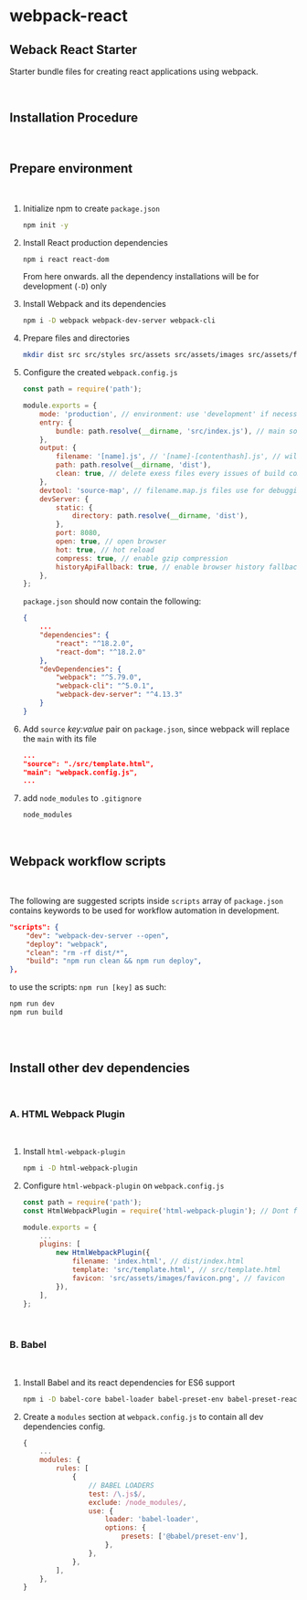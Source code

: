 # webpack-react

## Weback React Starter

Starter bundle files for creating react applications using webpack.

</br>

## **Installation Procedure**

</br>

## Prepare environment

</br>

1. Initialize npm to create `package.json`

    ```bash
    npm init -y
    ```

2. Install React production dependencies

    ```bash
    npm i react react-dom
    ```

    From here onwards. all the dependency installations will be for development (`-D`) only

3. Install Webpack and its dependencies

    ```bash
    npm i -D webpack webpack-dev-server webpack-cli
    ```

4. Prepare files and directories

    ```bash
    mkdir dist src src/styles src/assets src/assets/images src/assets/fonts && touch src/index.js src/template.html src/styles/style.css webpack.config.js .gitignore
    ```

5. Configure the created `webpack.config.js`

    ```javascript
    const path = require('path');

    module.exports = {
        mode: 'production', // environment: use 'development' if necessary. // use 'development' if necessary. Production mode will make the output files minified/uglified. Development mode, will not.
        entry: {
            bundle: path.resolve(__dirname, 'src/index.js'), // main source file
        },
        output: {
            filename: '[name].js', // '[name]-[contenthash].js', // will inherit the name from the entry
            path: path.resolve(__dirname, 'dist'),
            clean: true, // delete exess files every issues of build command
        },
        devtool: 'source-map', // filename.map.js files use for debugging
        devServer: {
            static: {
                directory: path.resolve(__dirname, 'dist'),
            },
            port: 8080,
            open: true, // open browser
            hot: true, // hot reload
            compress: true, // enable gzip compression
            historyApiFallback: true, // enable browser history fallback
        },
    };
    ```

    `package.json` should now contain the following:

    ```json
    {
        ...
        "dependencies": {
            "react": "^18.2.0",
            "react-dom": "^18.2.0"
        },
        "devDependencies": {
            "webpack": "^5.79.0",
            "webpack-cli": "^5.0.1",
            "webpack-dev-server": "^4.13.3"
        }
    }
    ```

6. Add `source` _key:value_ pair on `package.json`, since webpack will replace the `main` with its file

    ```json
    ...
    "source": "./src/template.html",
    "main": "webpack.config.js",
    ...
    ```

7. add `node_modules` to `.gitignore`

    ```bash
    node_modules
    ```

</br>

## Webpack workflow scripts

</br>

The following are suggested scripts inside `scripts` array of `package.json` contains keywords to be used for workflow automation in development.

```json
"scripts": {
    "dev": "webpack-dev-server --open",
    "deploy": "webpack",
    "clean": "rm -rf dist/*",
    "build": "npm run clean && npm run deploy",
},
```

to use the scripts: `npm run [key]` as such:

```bash
npm run dev
npm run build
```

</br>

</br>

## Install other dev dependencies

</br>

### A. HTML Webpack Plugin

</br>

1. Install `html-webpack-plugin`

    ```bash
    npm i -D html-webpack-plugin
    ```

2. Configure `html-webpack-plugin` on `webpack.config.js`

    ```js
    const path = require('path');
    const HtmlWebpackPlugin = require('html-webpack-plugin'); // Dont forget this!

    module.exports = {
        ...
        plugins: [
            new HtmlWebpackPlugin({
                filename: 'index.html', // dist/index.html
                template: 'src/template.html', // src/template.html
                favicon: 'src/assets/images/favicon.png', // favicon
            }),
        ],
    };
    ```

</br>

### B. Babel

</br>

1. Install Babel and its react dependencies for ES6 support

    ```bash
    npm i -D babel-core babel-loader babel-preset-env babel-preset-react
    ```

2. Create a `modules` section at `webpack.config.js` to contain all dev dependencies config.

    ```js
    {
        ...
        modules: {
            rules: [
                {
                    // BABEL LOADERS
                    test: /\.js$/,
                    exclude: /node_modules/,
                    use: {
                        loader: 'babel-loader',
                        options: {
                            presets: ['@babel/preset-env'],
                        },
                    },
                },
            ],
        },
    }
    ```
